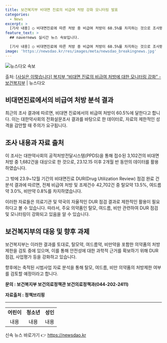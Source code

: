 ```yaml
---
title: 보건복지부 비대면 진료의 비급여 처방 강화 모니터링 발표
categories:
  - News
excerpt: >
  [기사 내용] ○ 비대면진료에 따른 처방 중 비급여 처방이 60.5%를 차지하는 것으로 조사됐다고 보도함 […
feature_text: >
  ## navernews 실시간 뉴스 속보입니다.

  [기사 내용] ○ 비대면진료에 따른 처방 중 비급여 처방이 60.5%를 차지하는 것으로 조사됐다고 보도함 […
image: 'https://newsdao.kr/res/images/meta/newsdao_breakingnews.jpg'
---
```


![뉴스다오 속보](https://newsdao.kr/res/images/meta/newsdao_breakingnews.jpg)

<p>출처: <a href="https://newsdao.kr/3398" rel="dofollow">[사실은 이렇습니다] 복지부 “비대면 진료의 비급여 처방에 대한 모니터링 강화” - 보건복지부</a> | 뉴스다오</p>

<h2 data-ke-size="size26">비대면진료에서의 비급여 처방 분석 결과</h2>
<p data-ke-size="size16">최근의 조사 결과에 따르면, 비대면 진료에서의 비급여 처방이 60.5%에 달한다고 합니다. 이는 대한약사회의 전화설문조사 결과를 바탕으로 한 데이터로, 자료의 제한적인 성격을 감안할 때 주의가 요구됩니다.</p>

<h2 data-ke-size="size26">조사 내용과 자료 출처</h2>
<p data-ke-size="size16">이 조사는 대한약사회의 공적처방전달시스템(PPDS)을 통해 접수된 3,102건의 비대면 처방 중 1,682건을 대상으로 한 것으로, 23.12.15 이후 2개월 반 동안의 데이터를 활용하였습니다.</p>
<p data-ke-size="size16">그 밖에 23.9~12월 기간의 비대면진료 DUR(Drug Utilization Review) 점검 완료 건 분석 결과에 따르면, 전체 비급여 처방 및 조제건수 42,702건 중 탈모약 13.5%, 여드름약 3.0%, 비만약 0.8%를 차지하였습니다.</p>
<p data-ke-size="size16">이러한 자료들은 의료기관 및 약국의 자율적인 DUR 점검 결과로 제한적인 활용이 필요하다고 볼 수 있습니다. 따라서, 주요 의약품인 탈모, 여드름, 비만 관련하여 DUR 점검 및 모니터링이 강화되고 있음을 알 수 있습니다.</p>

<h2 data-ke-size="size26">보건복지부의 대응 및 향후 과제</h2>
<p data-ke-size="size16">보건복지부는 이러한 결과를 토대로, 탈모약, 여드름약, 비만약을 포함한 의약품의 처방 제한을 검토 중에 있으며, 이를 통해 안전성에 대한 과학적 근거를 확보하기 위해 DUR 점검, 사업평가 등을 강화하고 있습니다.</p>
<p data-ke-size="size16">향후에는 축적된 시범사업 자료 분석을 통해 탈모, 여드름, 비만 의약품의 처방제한 여부를 검토할 예정이라고 합니다.</p>

<p data-ke-size="size16"><strong>문의 : 보건복지부 보건의료정책관 보건의료정책과(044-202-2411)</strong></p>
<p data-ke-size="size16"><strong>자료출처 : 정책브리핑 </strong></p>

<hr>

<table>
  <tr>
    <td style="text-align: center; height: 17px;"><strong>어린이</strong></td>
    <td style="text-align: center; height: 17px;"><strong>청소년</strong></td>
    <td style="text-align: center; height: 17px;"><strong>성인</strong></td>
  </tr>
  <tr>
    <td style="text-align: center; height: 17px;">내용</td>
    <td style="text-align: center; height: 17px;">내용</td>
    <td style="text-align: center; height: 17px;">내용</td>
  </tr>
</table>
 

신속 뉴스 바로가기 👉 <a href="https://newsdao.kr" rel="dofollow">https://newsdao.kr</a>



